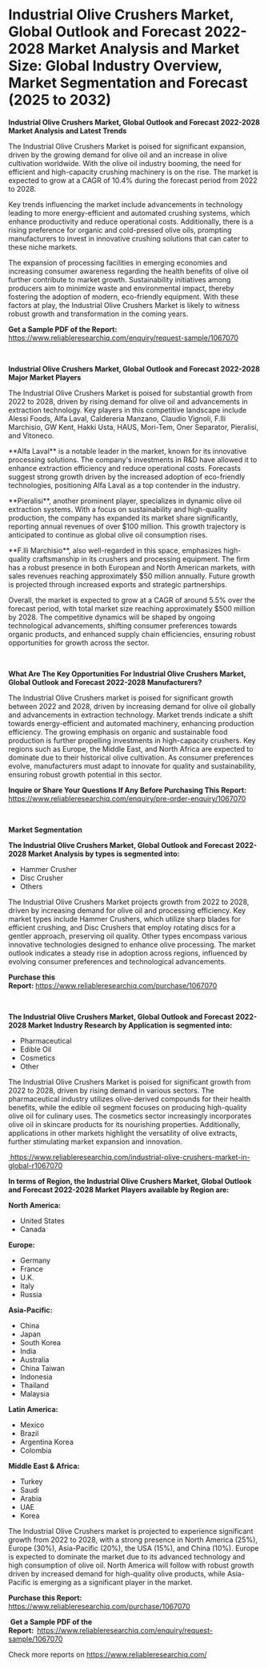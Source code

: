 <p><h1>Industrial Olive Crushers Market, Global Outlook and Forecast 2022-2028 Market Analysis and Market Size: Global Industry Overview, Market Segmentation and Forecast (2025 to 2032)</h1></p><p><strong>Industrial Olive Crushers Market, Global Outlook and Forecast 2022-2028 Market Analysis and Latest Trends</strong></p>
<p><p>The Industrial Olive Crushers Market is poised for significant expansion, driven by the growing demand for olive oil and an increase in olive cultivation worldwide. With the olive oil industry booming, the need for efficient and high-capacity crushing machinery is on the rise. The market is expected to grow at a CAGR of 10.4% during the forecast period from 2022 to 2028. </p><p>Key trends influencing the market include advancements in technology leading to more energy-efficient and automated crushing systems, which enhance productivity and reduce operational costs. Additionally, there is a rising preference for organic and cold-pressed olive oils, prompting manufacturers to invest in innovative crushing solutions that can cater to these niche markets. </p><p>The expansion of processing facilities in emerging economies and increasing consumer awareness regarding the health benefits of olive oil further contribute to market growth. Sustainability initiatives among producers aim to minimize waste and environmental impact, thereby fostering the adoption of modern, eco-friendly equipment. With these factors at play, the Industrial Olive Crushers Market is likely to witness robust growth and transformation in the coming years.</p></p>
<p><strong>Get a Sample PDF of the Report:&nbsp;</strong> <a href="https://www.reliableresearchiq.com/enquiry/request-sample/1067070?utm_campaign=3259&utm_medium=2&utm_source=Github&utm_content=ia&utm_term=21032025&utm_id=industrial-olive-crushers-market-global-outlook-and-forecast-2022-2028">https://www.reliableresearchiq.com/enquiry/request-sample/1067070</a></p>
<p>&nbsp;</p>
<p><strong>Industrial Olive Crushers Market, Global Outlook and Forecast 2022-2028 Major Market Players</strong></p>
<p><p>The Industrial Olive Crushers Market is poised for substantial growth from 2022 to 2028, driven by rising demand for olive oil and advancements in extraction technology. Key players in this competitive landscape include Alessi Foods, Alfa Laval, Caldereria Manzano, Claudio Vignoli, F.lli Marchisio, GW Kent, Hakki Usta, HAUS, Mori-Tem, Oner Separator, Pieralisi, and Vitoneco.</p><p>**Alfa Laval** is a notable leader in the market, known for its innovative processing solutions. The company's investments in R&D have allowed it to enhance extraction efficiency and reduce operational costs. Forecasts suggest strong growth driven by the increased adoption of eco-friendly technologies, positioning Alfa Laval as a top contender in the industry.</p><p>**Pieralisi**, another prominent player, specializes in dynamic olive oil extraction systems. With a focus on sustainability and high-quality production, the company has expanded its market share significantly, reporting annual revenues of over $100 million. This growth trajectory is anticipated to continue as global olive oil consumption rises.</p><p>**F.lli Marchisio**, also well-regarded in this space, emphasizes high-quality craftsmanship in its crushers and processing equipment. The firm has a robust presence in both European and North American markets, with sales revenues reaching approximately $50 million annually. Future growth is projected through increased exports and strategic partnerships.</p><p>Overall, the market is expected to grow at a CAGR of around 5.5% over the forecast period, with total market size reaching approximately $500 million by 2028. The competitive dynamics will be shaped by ongoing technological advancements, shifting consumer preferences towards organic products, and enhanced supply chain efficiencies, ensuring robust opportunities for growth across the sector.</p></p>
<p>&nbsp;</p>
<p><strong>What Are The Key Opportunities For Industrial Olive Crushers Market, Global Outlook and Forecast 2022-2028 Manufacturers?</strong></p>
<p><p>The Industrial Olive Crushers market is poised for significant growth between 2022 and 2028, driven by increasing demand for olive oil globally and advancements in extraction technology. Market trends indicate a shift towards energy-efficient and automated machinery, enhancing production efficiency. The growing emphasis on organic and sustainable food production is further propelling investments in high-capacity crushers. Key regions such as Europe, the Middle East, and North Africa are expected to dominate due to their historical olive cultivation. As consumer preferences evolve, manufacturers must adapt to innovate for quality and sustainability, ensuring robust growth potential in this sector.</p></p>
<p><strong>Inquire or Share Your Questions If Any Before Purchasing This Report:</strong> <a href="https://www.reliableresearchiq.com/enquiry/pre-order-enquiry/1067070?utm_campaign=3259&utm_medium=2&utm_source=Github&utm_content=ia&utm_term=21032025&utm_id=industrial-olive-crushers-market-global-outlook-and-forecast-2022-2028">https://www.reliableresearchiq.com/enquiry/pre-order-enquiry/1067070</a></p>
<p>&nbsp;</p>
<p><strong>Market Segmentation</strong></p>
<p><strong>The Industrial Olive Crushers Market, Global Outlook and Forecast 2022-2028 Market Analysis by types is segmented into:</strong></p>
<p><ul><li>Hammer Crusher</li><li>Disc Crusher</li><li>Others</li></ul></p>
<p><p>The Industrial Olive Crushers Market projects growth from 2022 to 2028, driven by increasing demand for olive oil and processing efficiency. Key market types include Hammer Crushers, which utilize sharp blades for efficient crushing, and Disc Crushers that employ rotating discs for a gentler approach, preserving oil quality. Other types encompass various innovative technologies designed to enhance olive processing. The market outlook indicates a steady rise in adoption across regions, influenced by evolving consumer preferences and technological advancements.</p></p>
<p><strong>Purchase this Report:&nbsp;</strong><a href="https://www.reliableresearchiq.com/purchase/1067070?utm_campaign=3259&utm_medium=2&utm_source=Github&utm_content=ia&utm_term=21032025&utm_id=industrial-olive-crushers-market-global-outlook-and-forecast-2022-2028">https://www.reliableresearchiq.com/purchase/1067070</a></p>
<p>&nbsp;</p>
<p><strong>The Industrial Olive Crushers Market, Global Outlook and Forecast 2022-2028 Market Industry Research by Application is segmented into:</strong></p>
<p><ul><li>Pharmaceutical</li><li>Edible Oil</li><li>Cosmetics</li><li>Other</li></ul></p>
<p><p>The Industrial Olive Crushers Market is poised for significant growth from 2022 to 2028, driven by rising demand in various sectors. The pharmaceutical industry utilizes olive-derived compounds for their health benefits, while the edible oil segment focuses on producing high-quality olive oil for culinary uses. The cosmetics sector increasingly incorporates olive oil in skincare products for its nourishing properties. Additionally, applications in other markets highlight the versatility of olive extracts, further stimulating market expansion and innovation.</p></p>
<p><a href="https://www.reliableresearchiq.com/industrial-olive-crushers-market-in-global-r1067070?utm_campaign=3259&utm_medium=2&utm_source=Github&utm_content=ia&utm_term=21032025&utm_id=industrial-olive-crushers-market-global-outlook-and-forecast-2022-2028">&nbsp;https://www.reliableresearchiq.com/industrial-olive-crushers-market-in-global-r1067070</a></p>
<p><strong>In terms of Region, the Industrial Olive Crushers Market, Global Outlook and Forecast 2022-2028 Market Players available by Region are:</strong></p>
<p>
    <p> <strong> North America: </strong>
        <ul>
            <li>United States</li>
            <li>Canada</li>
        </ul>
        </p> 
    <p> <strong> Europe: </strong>
        <ul>
            <li>Germany</li>
            <li>France</li>
            <li>U.K.</li>
            <li>Italy</li>
            <li>Russia</li>
        </ul>
        </p> 
    <p> <strong> Asia-Pacific: </strong>
        <ul>
            <li>China</li>
            <li>Japan</li>
            <li>South Korea</li>
            <li>India</li>
            <li>Australia</li>
            <li>China Taiwan</li>
            <li>Indonesia</li>
            <li>Thailand</li>
            <li>Malaysia</li>
        </ul>
        </p> 
    <p> <strong> Latin America: </strong>
        <ul>
            <li>Mexico</li>
            <li>Brazil</li>
            <li>Argentina Korea</li>
            <li>Colombia</li>
        </ul>
        </p> 
    <p> <strong> Middle East & Africa: </strong>
        <ul>
            <li>Turkey</li>
            <li>Saudi</li>
            <li>Arabia</li>
            <li>UAE</li>
            <li>Korea</li>
        </ul>
    </p>
    </p>
<p><p>The Industrial Olive Crushers market is projected to experience significant growth from 2022 to 2028, with a strong presence in North America (25%), Europe (30%), Asia-Pacific (20%), the USA (15%), and China (10%). Europe is expected to dominate the market due to its advanced technology and high consumption of olive oil. North America will follow with robust growth driven by increased demand for high-quality olive products, while Asia-Pacific is emerging as a significant player in the market.</p></p>
<p><strong>Purchase this Report: </strong><a href="https://www.reliableresearchiq.com/purchase/1067070?utm_campaign=3259&utm_medium=2&utm_source=Github&utm_content=ia&utm_term=21032025&utm_id=industrial-olive-crushers-market-global-outlook-and-forecast-2022-2028">https://www.reliableresearchiq.com/purchase/1067070</a></p>
<p>&nbsp;<strong>Get a Sample PDF of the Report:&nbsp;&nbsp;</strong><a href="https://www.reliableresearchiq.com/enquiry/request-sample/1067070?utm_campaign=3259&utm_medium=2&utm_source=Github&utm_content=ia&utm_term=21032025&utm_id=industrial-olive-crushers-market-global-outlook-and-forecast-2022-2028">https://www.reliableresearchiq.com/enquiry/request-sample/1067070</a></p>
<p><strong></strong></p>
<p>Check more reports on <a href="https://www.reliableresearchiq.com/?utm_campaign=3259&utm_medium=2&utm_source=Github&utm_content=ia&utm_term=21032025&utm_id=industrial-olive-crushers-market-global-outlook-and-forecast-2022-2028">https://www.reliableresearchiq.com/</a></p>